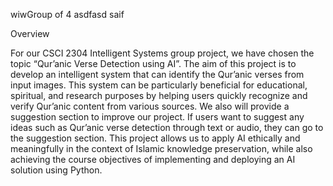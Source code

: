 wiwGroup of 4 asdfasd
saif



Overview

For our CSCI 2304 Intelligent Systems group project, we have chosen the topic “Qur’anic Verse Detection using AI”. The aim of this project is to develop an intelligent system that can identify
the Qur’anic verses from input images. This system can be particularly beneficial for educational, spiritual, and research purposes by helping users quickly recognize and verify
Qur’anic content from various sources. We also will provide a suggestion section to improve our project. If users want to suggest any
ideas such as Qur’anic verse detection through text or audio, they can go to the suggestion section. This project allows us to apply AI ethically and meaningfully in the context of Islamic
knowledge preservation, while also achieving the course objectives of implementing and deploying an AI solution using Python.

